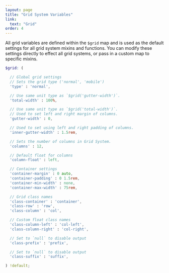 ```yaml
---
layout: page
title: "Grid System Variables"
link:
  text: "Grid"
order: 4
---
```


All grid variables are defined within the <code>$grid</code> map and is used as the default settings for all grid system mixins and functions. You can modify these settings directly to effect all grid systems, or pass in a custom map to specific mixins.

```scss
$grid: (

  // Global grid settings
  // Sets the grid type ('normal', 'mobile')
  'type' : 'normal',

  // Use same unit type as `$grid('gutter-width')`.
  'total-width' : 100%,

  // Use same unit type as `$grid('total-width')`.
  // Used to set left and right margin of columns.
  'gutter-width' : 0,

  // Used to set using left and right padding of columns.
  'inner-gutter-width' : 1.5rem,

  // Sets the number of columns in Grid System.
  'columns' : 12,

  // Default float for columns
  'column-float' : left,

  // Container settings
  'container-margin' : 0 auto,
  'container-padding' : 0 1.5rem,
  'container-min-width' : none,
  'container-max-width' : 75rem,

  // Grid class names
  'class-container' : 'container',
  'class-row' : 'row',
  'class-column' : 'col',

  // Custom float class names
  'class-column-left' : 'col-left',
  'class-column-right' : 'col-right',

  // Set to `null` to disable output
  'class-prefix' : 'prefix',

  // Set to `null` to disable output
  'class-suffix' : 'suffix',

) !default;
```
